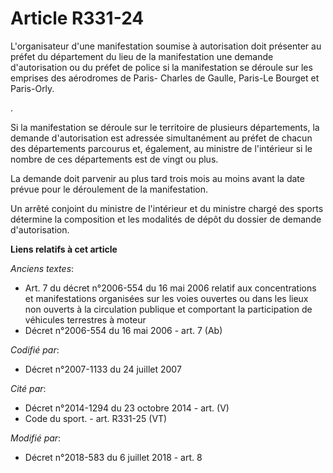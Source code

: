 # Article R331-24

L'organisateur d'une manifestation soumise à autorisation doit présenter au préfet du département du lieu de la manifestation
une demande d'autorisation ou du préfet de police si la manifestation se déroule sur les emprises des aérodromes de Paris-
Charles de Gaulle, Paris-Le Bourget et Paris-Orly.

.

Si la manifestation se déroule sur le territoire de plusieurs départements, la demande d'autorisation est adressée
simultanément au préfet de chacun des départements parcourus et, également, au ministre de l'intérieur si le nombre de ces
départements est de vingt ou plus.

La demande doit parvenir au plus tard trois mois au moins avant la date prévue pour le déroulement de la manifestation.

Un arrêté conjoint du ministre de l'intérieur et du ministre chargé des sports détermine la composition et les modalités de
dépôt du dossier de demande d'autorisation.

**Liens relatifs à cet article**

_Anciens textes_:

  - Art. 7 du décret n°2006-554 du 16 mai 2006 relatif aux concentrations et manifestations organisées sur les voies ouvertes ou dans les lieux non ouverts à la circulation publique et comportant la participation de véhicules terrestres à moteur
  - Décret n°2006-554 du 16 mai 2006 - art. 7 (Ab)

_Codifié par_:

  - Décret n°2007-1133 du 24 juillet 2007

_Cité par_:

  - Décret n°2014-1294 du 23 octobre 2014 - art. (V)
  - Code du sport. - art. R331-25 (VT)

_Modifié par_:

  - Décret n°2018-583 du 6 juillet 2018 - art. 8
